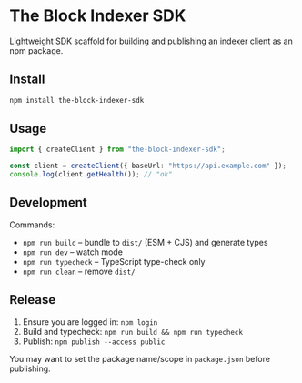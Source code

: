 # The Block Indexer SDK

Lightweight SDK scaffold for building and publishing an indexer client as an npm package.

## Install

```bash
npm install the-block-indexer-sdk
```

## Usage

```ts
import { createClient } from "the-block-indexer-sdk";

const client = createClient({ baseUrl: "https://api.example.com" });
console.log(client.getHealth()); // "ok"
```

## Development

Commands:

- `npm run build` – bundle to `dist/` (ESM + CJS) and generate types
- `npm run dev` – watch mode
- `npm run typecheck` – TypeScript type-check only
- `npm run clean` – remove `dist/`

## Release

1. Ensure you are logged in: `npm login`
2. Build and typecheck: `npm run build && npm run typecheck`
3. Publish: `npm publish --access public`

You may want to set the package name/scope in `package.json` before publishing.

